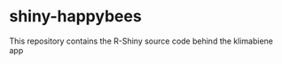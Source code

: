 shiny-happybees
===============

This repository contains the R-Shiny source code behind the klimabiene app
